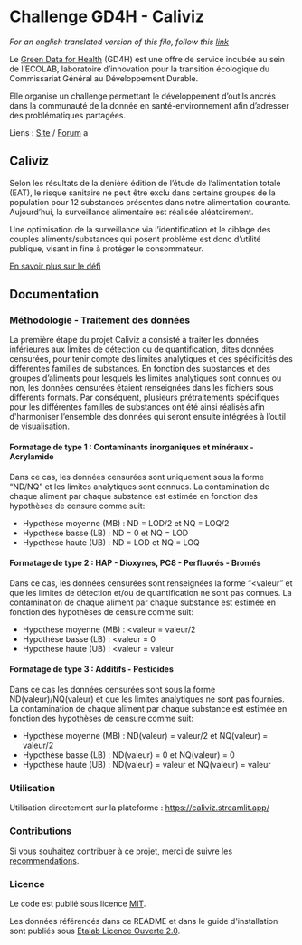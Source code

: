 # Challenge GD4H - Caliviz

*For an english translated version of this file, follow this [link](/README.en.md)*

Le <a href="https://gd4h.ecologie.gouv.fr/" target="_blank" rel="noreferrer">Green Data for Health</a> (GD4H) est une offre de service incubée au sein de l’ECOLAB, laboratoire d’innovation pour la transition écologique du Commissariat Général au Développement Durable.

Elle organise un challenge permettant le développement d’outils ancrés dans la communauté de la donnée en santé-environnement afin d’adresser des problématiques partagées.

Liens : 
<a href="https://challenge.gd4h.ecologie.gouv.fr/" target="_blank" rel="noreferrer">Site</a> / 
<a href="https://forum.challenge.gd4h.ecologie.gouv.fr/" target="_blank" rel="noreferrer">Forum</a>
a

## Caliviz

Selon les résultats de la denière édition de l’étude de l’alimentation totale (EAT), le risque sanitaire ne peut être exclu dans certains groupes de la population pour 12 substances présentes dans notre alimentation courante. Aujourd’hui, la surveillance alimentaire est réalisée aléatoirement.

Une optimisation de la surveillance via l’identification et le ciblage des couples aliments/substances qui posent problème est donc d’utilité publique, visant in fine à protéger le consommateur.

<a href="https://challenge.gd4h.ecologie.gouv.fr/defi/?topic=14" target="_blank" rel="noreferrer">En savoir plus sur le défi</a>

## **Documentation**

### Méthodologie - Traitement des données
La première étape du projet Caliviz a consisté à traiter les données inférieures aux limites de détection ou de quantification, dites données censurées, pour tenir compte des limites analytiques et des spécificités des différentes familles de substances. En fonction des substances et des groupes d’aliments pour lesquels les limites analytiques sont connues ou non, les données censurées étaient renseignées dans les fichiers sous différents formats. Par conséquent, plusieurs prétraitements spécifiques pour les différentes familles de substances ont été ainsi réalisés afin d'harmoniser l’ensemble des données qui seront ensuite intégrées à l’outil de visualisation.

#### Formatage de type 1 : Contaminants inorganiques et minéraux - Acrylamide

Dans ce cas, les données censurées sont uniquement sous la forme “ND/NQ” et les limites analytiques sont connues. La contamination de chaque aliment par chaque substance est estimée en fonction des hypothèses de censure comme suit:

- Hypothèse moyenne (MB) : ND = LOD/2 et NQ = LOQ/2
- Hypothèse basse (LB) : ND = 0 et NQ = LOD
- Hypothèse haute (UB) : ND = LOD et NQ = LOQ

#### Formatage de type 2 : HAP - Dioxynes, PC8 - Perfluorés - Bromés

Dans ce cas, les données censurées sont renseignées la forme “<valeur” et que les limites de détection et/ou de quantification ne sont pas connues. La contamination de chaque aliment par chaque substance est estimée en fonction des hypothèses de censure comme suit:

- Hypothèse moyenne (MB) : <valeur = valeur/2
- Hypothèse basse (LB) : <valeur = 0
- Hypothèse haute (UB) : <valeur = valeur

#### Formatage de type 3 : Additifs - Pesticides

Dans ce cas les données censurées sont sous la forme ND(valeur)/NQ(valeur) et que les limites analytiques ne sont pas fournies. La contamination de chaque aliment par chaque substance est estimée en fonction des hypothèses de censure comme suit:

- Hypothèse moyenne (MB) : ND(valeur) = valeur/2 et NQ(valeur) = valeur/2
- Hypothèse basse (LB) : ND(valeur) = 0 et NQ(valeur) = 0
- Hypothèse haute (UB) : ND(valeur) = valeur et NQ(valeur) = valeur

### **Utilisation**

Utilisation directement sur la plateforme : https://caliviz.streamlit.app/

### **Contributions**

Si vous souhaitez contribuer à ce projet, merci de suivre les [recommendations](/CONTRIBUTING.md).

### **Licence**

Le code est publié sous licence [MIT](/licence.MIT).

Les données référencés dans ce README et dans le guide d'installation sont publiés sous [Etalab Licence Ouverte 2.0](/licence.etalab-2.0).
